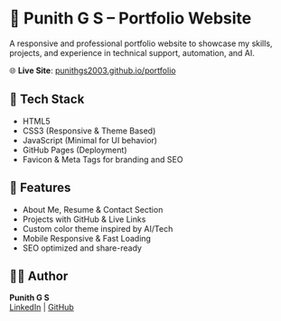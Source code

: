 # 💼 Punith G S – Portfolio Website

A responsive and professional portfolio website to showcase my skills, projects, and experience in technical support, automation, and AI.

🌐 **Live Site**: [punithgs2003.github.io/portfolio](https://punithgs2003.github.io/portfolio/)

## 🔧 Tech Stack
- HTML5
- CSS3 (Responsive & Theme Based)
- JavaScript (Minimal for UI behavior)
- GitHub Pages (Deployment)
- Favicon & Meta Tags for branding and SEO

## 📁 Features
- About Me, Resume & Contact Section
- Projects with GitHub & Live Links
- Custom color theme inspired by AI/Tech
- Mobile Responsive & Fast Loading
- SEO optimized and share-ready

## 🧑‍💻 Author
**Punith G S**  
[LinkedIn](https://www.linkedin.com/in/punithgs2003/) | [GitHub](https://github.com/punithgs2003)
